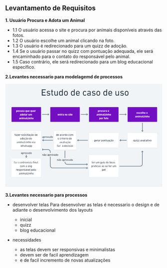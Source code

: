 ## Levantamento de Requisitos

**1. Usuário Procura e Adota um Animal**

- 1.1 O usuário acessa o site e procura por animais disponíveis através das fotos.
- 1.2 O usuário escolhe um animal clicando na foto.
- 1.3 O usuário é redirecionado para um quizz de adoção.
- 1.4 Se o usuário passar no quizz com pontuação adequada, ele será encaminhado para o contato do responsável pelo animal.
- 1.5 Caso contrário, ele será redirecionado para um blog educacional específico.

**2.Levantes necessario para modelagemd de processos**

![img](/images/Captura%20de%20tela%202023-08-27%20123401.png)

**3.Levantes necessario para processos**

- desenvolver telas
  Para desenvolver as telas é necessario o design e de adiante o desenvolvimento dos layouts
  - inicial
  - quizz
  - blog educacional
- necessidades

  - as telas devem ser responsivas e minimalistas
  - devem ser de facil aprendizagem
  - e de facil incremento de novas atualizações
